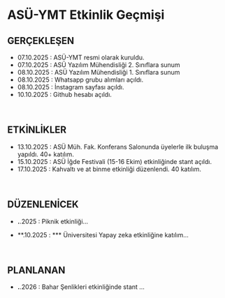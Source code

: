 # ASÜ-YMT Etkinlik Geçmişi

## GERÇEKLEŞEN

- 07.10.2025 : ASÜ-YMT resmi olarak kuruldu.
- 07.10.2025 : ASÜ Yazılım Mühendisliği 2. Sınıflara sunum
- 08.10.2025 : ASÜ Yazılım Mühendisliği 1. Sınıflara sunum
- 08.10.2025 : Whatsapp grubu alımları açıldı.
- 08.10.2025 : İnstagram sayfası açıldı.
- 10.10.2025 : Github hesabı açıldı.

<br>

## ETKİNLİKLER

- 13.10.2025 : ASÜ Müh. Fak. Konferans Salonunda üyelerle ilk buluşma yapıldı. 40+ katılım.
- 15.10.2025 : ASÜ İğde Festivali (15-16 Ekim) etkinliğinde stant açıldı. 
- 17.10.2025 : Kahvaltı ve at binme etkinliği düzenlendi. 40 katılım.


<br>

## DÜZENLENİCEK

- **.**.2025 : Piknik etkinliği...

- **.10.2025 : *** Üniversitesi Yapay zeka etkinliğine katılım...

<br>

## PLANLANAN

- **.**.2026 : Bahar Şenlikleri etkinliğinde stant ...